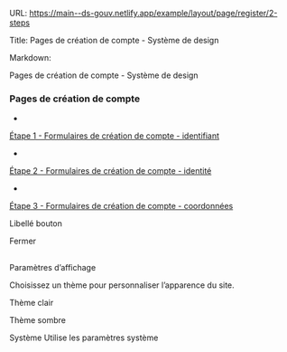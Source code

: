 URL:
https://main--ds-gouv.netlify.app/example/layout/page/register/2-steps

Title:
Pages de création de compte - Système de design

Markdown:


Pages de création de compte - Système de design


### Pages de création de compte


-
[Étape 1 - Formulaires de création de compte - identifiant](2a-login)


-
[Étape 2 - Formulaires de création de compte - identité](2b-identity)


-
[Étape 3 - Formulaires de création de compte - coordonnées](2c-address)


Libellé bouton


Fermer


##
Paramètres d’affichage


Choisissez un thème pour personnaliser l’apparence du site.


Thème clair


Thème sombre


Système
Utilise les paramètres système